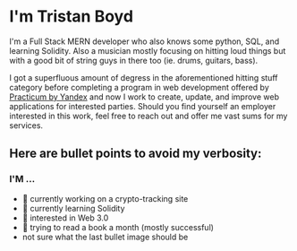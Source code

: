 # I'm Tristan Boyd

I'm a Full Stack MERN developer who also knows some python, SQL, and learning Solidity.  Also a musician mostly focusing on hitting loud things but with a good bit of string guys in there too (ie. drums, guitars, bass).

I got a superfluous amount of degress in the aforementioned hitting stuff category before completing a program in web development offered by [Practicum by Yandex](https://practicum.yandex.com/) and now I work to create, update, and improve web applications for interested parties. Should you find yourself an employer interested in this work, feel free to reach out and offer me vast sums for my services.

## Here are bullet points to avoid my verbosity:

### I'M ...

- 🔭 currently working on a crypto-tracking site
- 🌱 currently learning Solidity
- 👯 interested in Web 3.0
- 💬 trying to read a book a month (mostly successful)
- not sure what the last bullet image should be


